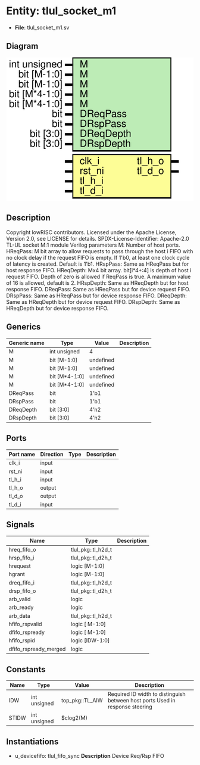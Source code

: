 # Entity: tlul_socket_m1

- **File**: tlul_socket_m1.sv
## Diagram

![Diagram](tlul_socket_m1.svg "Diagram")
## Description

Copyright lowRISC contributors.
 Licensed under the Apache License, Version 2.0, see LICENSE for details.
 SPDX-License-Identifier: Apache-2.0
 TL-UL socket M:1 module
 Verilog parameters
   M:             Number of host ports.
   HReqPass:      M bit array to allow requests to pass through the host i
                  FIFO with no clock delay if the request FIFO is empty. If
                  1'b0, at least one clock cycle of latency is created.
                  Default is 1'b1.
   HRspPass:      Same as HReqPass but for host response FIFO.
   HReqDepth:     Mx4 bit array. bit[i*4+:4] is depth of host i request FIFO.
                  Depth of zero is allowed if ReqPass is true. A maximum value
                  of 16 is allowed, default is 2.
   HRspDepth:     Same as HReqDepth but for host response FIFO.
   DReqPass:      Same as HReqPass but for device request FIFO.
   DRspPass:      Same as HReqPass but for device response FIFO.
   DReqDepth:     Same as HReqDepth but for device request FIFO.
   DRspDepth:     Same as HReqDepth but for device response FIFO.
 
## Generics

| Generic name | Type          | Value     | Description |
| ------------ | ------------- | --------- | ----------- |
| M            | int unsigned  | 4         |             |
| M            | bit [M-1:0]   | undefined |             |
| M            | bit [M-1:0]   | undefined |             |
| M            | bit [M*4-1:0] | undefined |             |
| M            | bit [M*4-1:0] | undefined |             |
| DReqPass     | bit           | 1'b1      |             |
| DRspPass     | bit           | 1'b1      |             |
| DReqDepth    | bit [3:0]     | 4'h2      |             |
| DRspDepth    | bit [3:0]     | 4'h2      |             |
## Ports

| Port name | Direction | Type | Description |
| --------- | --------- | ---- | ----------- |
| clk_i     | input     |      |             |
| rst_ni    | input     |      |             |
| tl_h_i    | input     |      |             |
| tl_h_o    | output    |      |             |
| tl_d_o    | output    |      |             |
| tl_d_i    | input     |      |             |
## Signals

| Name                  | Type               | Description |
| --------------------- | ------------------ | ----------- |
| hreq_fifo_o           | tlul_pkg::tl_h2d_t |             |
| hrsp_fifo_i           | tlul_pkg::tl_d2h_t |             |
| hrequest              | logic [M-1:0]      |             |
| hgrant                | logic [M-1:0]      |             |
| dreq_fifo_i           | tlul_pkg::tl_h2d_t |             |
| drsp_fifo_o           | tlul_pkg::tl_d2h_t |             |
| arb_valid             | logic              |             |
| arb_ready             | logic              |             |
| arb_data              | tlul_pkg::tl_h2d_t |             |
| hfifo_rspvalid        | logic [  M-1:0]    |             |
| dfifo_rspready        | logic [  M-1:0]    |             |
| hfifo_rspid           | logic [IDW-1:0]    |             |
| dfifo_rspready_merged | logic              |             |
## Constants

| Name  | Type         | Value           | Description                                                                    |
| ----- | ------------ | --------------- | ------------------------------------------------------------------------------ |
| IDW   | int unsigned | top_pkg::TL_AIW | Required ID width to distinguish between host ports Used in response steering  |
| STIDW | int unsigned | $clog2(M)       |                                                                                |
## Instantiations

- u_devicefifo: tlul_fifo_sync
**Description**
Device Req/Rsp FIFO

